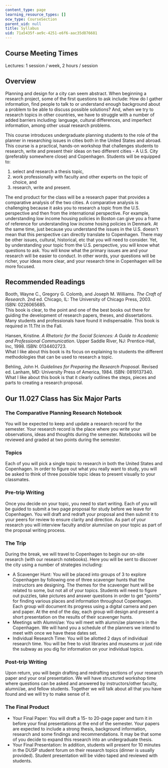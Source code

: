 ```yaml
---
content_type: page
learning_resource_types: []
ocw_type: CourseSection
parent_uid: null
title: Syllabus
uid: 71a5435f-ae9c-4251-e6f6-aac35d876681
---
```


Course Meeting Times
--------------------

Lectures: 1 session / week, 2 hours / session

Overview
--------

Planning and design for a city can seem abstract. When beginning a research project, some of the first questions to ask include: How do I gather information, find people to talk to or understand enough background about a problem to be able to discuss possible solutions? And, when we try to research topics in other countries, we have to struggle with a number of added barriers including: language, cultural differences, and imperfect information, among other usual research problems.

This course introduces undergraduate planning students to the role of the planner in researching issues in cities both in the United States and abroad. This course is a practical, hands-on workshop that challenges students to research, write and present their ideas on two different cities - A U.S. City (preferably somewhere close) and Copenhagen. Students will be equipped to:

1.  select and research a thesis topic,
2.  work professionally with faculty and other experts on the topic of choice, and
3.  research, write and present.

The end product for the class will be a research paper that provides a comparative analysis of the two cities. A comparative analysis is challenging because it asks you to research a topic from the U.S. perspective and then from the international perspective. For example, understanding low income housing policies in Boston can give you a frame of reference for understanding low income hosing policies in Denmark. At the same time, just because you understand the issues in the U.S. doesn't mean that this perspective can directly translate to Copenhagen. There may be other issues, cultural, historical, etc that you will need to consider. Yet, by understanding your topic from the U.S. perspective, you will know what questions to ask. You will know what the primary issues are and your research will be easier to conduct. In other words, your questions will be richer, your ideas more clear, and your research time in Copenhagen will be more focused.

Recommended Readings
--------------------

Booth, Wayne C., Gregory G. Colomb, and Joseph M. Williams. _The Craft of Research_. 2nd ed. Chicago, IL: The University of Chicago Press, 2003. ISBN: 0226065685.  
This book is clear, to the point and one of the best books out there for guiding the development of research papers, theses, and dissertations. Many students and professionals have found it indispensable. This book is required in 11.Tht in the Fall.

Hansen, Kristine. _A Rhetoric for the Social Sciences: A Guide to Academic and Professional Communication_. Upper Saddle River, NJ: Prentice-Hall, Inc, 1998. ISBN: 0134402723.  
What I like about this book is its focus on explaining to students the different methodologies that can be used to research a topic.

Behling, John H. _Guidelines for Preparing the Research Proposal_. Revised ed. Lanham, MD: University Press of America, 1984. ISBN: 0819137340.  
What I like about this book is that it clearly outlines the steps, pieces and parts to creating a research proposal.

Our 11.027 Class has Six Major Parts
------------------------------------

### The Comparative Planning Research Notebook

You will be expected to keep and update a research record for the semester. Your research record is the place where you write your observations, ideas and thoughts during the semester. Notebooks will be reviewed and graded at two points during the semester.

### Topics

Each of you will pick a single topic to research in both the United States and Copenhagen. In order to figure out what you really want to study, you will be asked to think of three possible topic ideas to present visually to your classmates.

### Pre-trip Writing

Once you decide on your topic, you need to start writing. Each of you will be guided to submit a two page proposal for study before we leave for Copenhagen. You will draft and redraft your proposal and then submit it to your peers for review to ensure clarity and direction. As part of your research you will interview faculty and/or alumni/ae on your topic as part of the proposal writing process.

### The Trip

During the break, we will travel to Copenhagen to begin our on-site research (with our research notebooks). Here you will be sent to discover the city using a number of strategies including:

*   A Scavenger Hunt: You will be placed into groups of 3 to explore Copenhagen by following one of three scavenger hunts that the instructors are designing. The themes for the scavenger hunt will be related to some, but not all of your topics. Students will need to figure out puzzles, take pictures and answer questions in order to get "points" for finding various places and information throughout Copenhagen. Each group will document its progress using a digital camera and pen and paper. At the end of the day, each group will design and present a short presentation on the results of their scavenger hunts.
*   Meetings with Alumni/ae: You will meet with alumni/ae planners in the Copenhagen. We will hand you a schedule of the planners we intend to meet with once we have these dates set.
*   Individual Research Time: You will be allotted 2 days of individual research time. You will be free to visit libraries and museums or just ride the subway as you dig for information on your individual topics.

### Post-trip Writing

Upon return, you will begin drafting and redrafting sections of your research paper and your oral presentation. We will have structured workshop time where questions can be asked and answered by instructors/other faculty, alumni/ae, and fellow students. Together we will talk about all that you have found and we will try to make sense of it.

### The Final Product

*   Your Final Paper: You will draft a 15- to 20-page paper and turn it in before your final presentations at the end of the semester. Your papers are expected to include a strong thesis, background information, research and some findings and recommendations. It may be that some of you decide to expand this research into an undergraduate thesis.
*   Your Final Presentation: In addition, students will present for 10 minutes in the DUSP student forum on their research topics (dinner is usually provided). Student presentation will be video taped and reviewed with students.